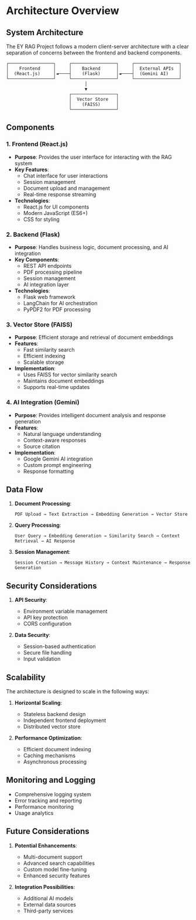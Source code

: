# Architecture Overview

## System Architecture

The EY RAG Project follows a modern client-server architecture with a clear separation of concerns between the frontend and backend components.

```
┌─────────────────┐     ┌─────────────────┐     ┌─────────────────┐
│    Frontend     │     │    Backend      │     │  External APIs  │
│  (React.js)     │◄────┤    (Flask)      │◄────┤  (Gemini AI)    │
└─────────────────┘     └─────────────────┘     └─────────────────┘
                              │
                              ▼
                        ┌─────────────────┐
                        │  Vector Store   │
                        │    (FAISS)      │
                        └─────────────────┘
```

## Components

### 1. Frontend (React.js)
- **Purpose**: Provides the user interface for interacting with the RAG system
- **Key Features**:
  - Chat interface for user interactions
  - Session management
  - Document upload and management
  - Real-time response streaming
- **Technologies**:
  - React.js for UI components
  - Modern JavaScript (ES6+)
  - CSS for styling

### 2. Backend (Flask)
- **Purpose**: Handles business logic, document processing, and AI integration
- **Key Components**:
  - REST API endpoints
  - PDF processing pipeline
  - Session management
  - AI integration layer
- **Technologies**:
  - Flask web framework
  - LangChain for AI orchestration
  - PyPDF2 for PDF processing

### 3. Vector Store (FAISS)
- **Purpose**: Efficient storage and retrieval of document embeddings
- **Features**:
  - Fast similarity search
  - Efficient indexing
  - Scalable storage
- **Implementation**:
  - Uses FAISS for vector similarity search
  - Maintains document embeddings
  - Supports real-time updates

### 4. AI Integration (Gemini)
- **Purpose**: Provides intelligent document analysis and response generation
- **Features**:
  - Natural language understanding
  - Context-aware responses
  - Source citation
- **Implementation**:
  - Google Gemini AI integration
  - Custom prompt engineering
  - Response formatting

## Data Flow

1. **Document Processing**:
   ```
   PDF Upload → Text Extraction → Embedding Generation → Vector Store
   ```

2. **Query Processing**:
   ```
   User Query → Embedding Generation → Similarity Search → Context Retrieval → AI Response
   ```

3. **Session Management**:
   ```
   Session Creation → Message History → Context Maintenance → Response Generation
   ```

## Security Considerations

1. **API Security**:
   - Environment variable management
   - API key protection
   - CORS configuration

2. **Data Security**:
   - Session-based authentication
   - Secure file handling
   - Input validation

## Scalability

The architecture is designed to scale in the following ways:

1. **Horizontal Scaling**:
   - Stateless backend design
   - Independent frontend deployment
   - Distributed vector store

2. **Performance Optimization**:
   - Efficient document indexing
   - Caching mechanisms
   - Asynchronous processing

## Monitoring and Logging

- Comprehensive logging system
- Error tracking and reporting
- Performance monitoring
- Usage analytics

## Future Considerations

1. **Potential Enhancements**:
   - Multi-document support
   - Advanced search capabilities
   - Custom model fine-tuning
   - Enhanced security features

2. **Integration Possibilities**:
   - Additional AI models
   - External data sources
   - Third-party services 